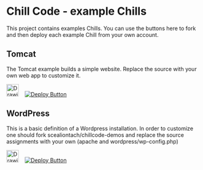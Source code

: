 # Chill Code - example Chills
This project contains examples Chills. You can use the buttons here to fork and then deploy each example Chill from your own account.

## Tomcat 
The Tomcat example builds a simple website. Replace the source with your own web app to customize it.

<img src="http://tomcat.apache.org/images/tomcat.png" alt="Drawing" width="32" height="32" /> &nbsp;&nbsp; [![Deploy Button](https://chillcode.io/images/launch.png)](https://dev.chillcode.io/s/P)

## WordPress 

This is a basic definition of a Wordpress installation. In order to customize one should fork scealiontach/chillcode-demos and replace the source assignments with your own (apache and wordpress/wp-config.php)

<img src="https://s.w.org/about/images/logos/wordpress-logo-simplified-rgb.png" alt="Drawing" width="32" height="32" /> &nbsp;&nbsp; [![Deploy Button](https://chillcode.io/images/launch.png)](https://www.chillcode.io/s/1O)
